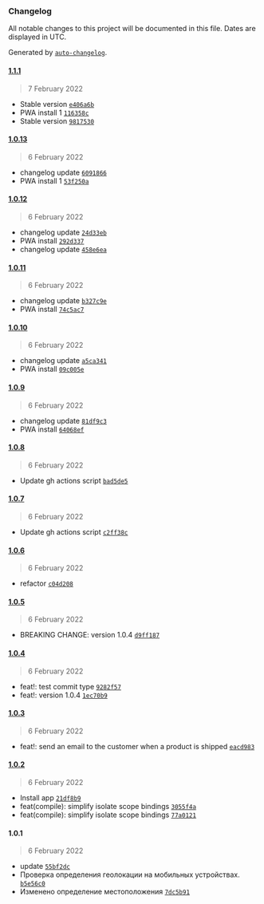 ### Changelog

All notable changes to this project will be documented in this file. Dates are displayed in UTC.

Generated by [`auto-changelog`](https://github.com/CookPete/auto-changelog).

#### [1.1.1](https://github.com/rodionbgd/weather_test/compare/1.0.13...1.1.1)

> 7 February 2022

- Stable version [`e406a6b`](https://github.com/rodionbgd/weather_test/commit/e406a6bd2f15feff19f93f0040105d6b67b410eb)
- PWA install 1 [`116358c`](https://github.com/rodionbgd/weather_test/commit/116358cc3ddbfac360cb03cd57cb4dcb46e0385e)
- Stable version [`9817530`](https://github.com/rodionbgd/weather_test/commit/98175309d0a4f26014b6c6efed37131c3c0a19fc)

#### [1.0.13](https://github.com/rodionbgd/weather_test/compare/1.0.12...1.0.13)

> 6 February 2022

- changelog update [`6091866`](https://github.com/rodionbgd/weather_test/commit/60918660c42a0fe4d503e90366f6eefd4e248dab)
- PWA install 1 [`53f250a`](https://github.com/rodionbgd/weather_test/commit/53f250a7532866f327b35c4757872a5308b83a91)

#### [1.0.12](https://github.com/rodionbgd/weather_test/compare/1.0.11...1.0.12)

> 6 February 2022

- changelog update [`24d33eb`](https://github.com/rodionbgd/weather_test/commit/24d33ebc1559e75bbef2cfb7eb0adf6969b6e6da)
- PWA install [`292d337`](https://github.com/rodionbgd/weather_test/commit/292d337eb3bc96469913ac5c6779ca10b6ec2e86)
- changelog update [`458e6ea`](https://github.com/rodionbgd/weather_test/commit/458e6eab2192ef02ca445ef3b01567899e8154e6)

#### [1.0.11](https://github.com/rodionbgd/weather_test/compare/1.0.10...1.0.11)

> 6 February 2022

- changelog update [`b327c9e`](https://github.com/rodionbgd/weather_test/commit/b327c9ec5a18ec29576ed80bd2bdceaa2577cee3)
- PWA install [`74c5ac7`](https://github.com/rodionbgd/weather_test/commit/74c5ac726129ded4b8fb86cc1fab611fd3f641e3)

#### [1.0.10](https://github.com/rodionbgd/weather_test/compare/1.0.9...1.0.10)

> 6 February 2022

- changelog update [`a5ca341`](https://github.com/rodionbgd/weather_test/commit/a5ca3418d39025280d1ac3fdc73a2ff5ef8c9c42)
- PWA install [`09c005e`](https://github.com/rodionbgd/weather_test/commit/09c005e366d0b7f4ad050519f88a803714ef92b7)

#### [1.0.9](https://github.com/rodionbgd/weather_test/compare/1.0.8...1.0.9)

> 6 February 2022

- changelog update [`81df9c3`](https://github.com/rodionbgd/weather_test/commit/81df9c3c9e72e864a9c8fa457a0023014a0fbd83)
- PWA install [`64068ef`](https://github.com/rodionbgd/weather_test/commit/64068efaa1d7659cb726e9924967e75985c48659)

#### [1.0.8](https://github.com/rodionbgd/weather_test/compare/1.0.7...1.0.8)

> 6 February 2022

- Update gh actions script [`bad5de5`](https://github.com/rodionbgd/weather_test/commit/bad5de54612a5a543a61f82e7cacff736e299d0f)

#### [1.0.7](https://github.com/rodionbgd/weather_test/compare/1.0.6...1.0.7)

> 6 February 2022

- Update gh actions script [`c2ff38c`](https://github.com/rodionbgd/weather_test/commit/c2ff38c3099fadba15fa734d845a3c4db90b2440)

#### [1.0.6](https://github.com/rodionbgd/weather_test/compare/1.0.5...1.0.6)

> 6 February 2022

- refactor [`c04d208`](https://github.com/rodionbgd/weather_test/commit/c04d208c92e89ea580328100f5dd8b0d1af0d539)

#### [1.0.5](https://github.com/rodionbgd/weather_test/compare/1.0.4...1.0.5)

> 6 February 2022

- BREAKING CHANGE: version 1.0.4 [`d9ff187`](https://github.com/rodionbgd/weather_test/commit/d9ff18742a974eaf3341e7c6d53fa089d3a1b0b6)

#### [1.0.4](https://github.com/rodionbgd/weather_test/compare/1.0.3...1.0.4)

> 6 February 2022

- feat!: test commit type [`9282f57`](https://github.com/rodionbgd/weather_test/commit/9282f5780092bd7ab875dae3c5d5c760d2b7e90c)
- feat!: version 1.0.4 [`1ec70b9`](https://github.com/rodionbgd/weather_test/commit/1ec70b9e006b6ac5963701af94aeda70791f25e4)

#### [1.0.3](https://github.com/rodionbgd/weather_test/compare/1.0.2...1.0.3)

> 6 February 2022

- feat!: send an email to the customer when a product is shipped [`eacd983`](https://github.com/rodionbgd/weather_test/commit/eacd983f28738857b9a78142e28cdc287231ab5d)

#### [1.0.2](https://github.com/rodionbgd/weather_test/compare/1.0.1...1.0.2)

> 6 February 2022

- Install app [`21df8b9`](https://github.com/rodionbgd/weather_test/commit/21df8b99506a15a1ba1bd42fbbb1c9f67bbfd687)
- feat(compile): simplify isolate scope bindings [`3055f4a`](https://github.com/rodionbgd/weather_test/commit/3055f4acd60613a5aaac107ae111e0559d64ebae)
- feat(compile): simplify isolate scope bindings [`77a0121`](https://github.com/rodionbgd/weather_test/commit/77a01217feae1a7f49e357634b904132c87890f4)

#### 1.0.1

> 6 February 2022

- update [`55bf2dc`](https://github.com/rodionbgd/weather_test/commit/55bf2dc884b4c4048b95761c3b99a7c3c1d6fffd)
- Проверка определения геолокации на мобильных устройствах. [`b5e56c0`](https://github.com/rodionbgd/weather_test/commit/b5e56c0c512f193b2a1008dd3be25d40c1c16588)
- Изменено определение местоположения [`7dc5b91`](https://github.com/rodionbgd/weather_test/commit/7dc5b915a3565d3bc3500f630ce8866a82e6ac70)
